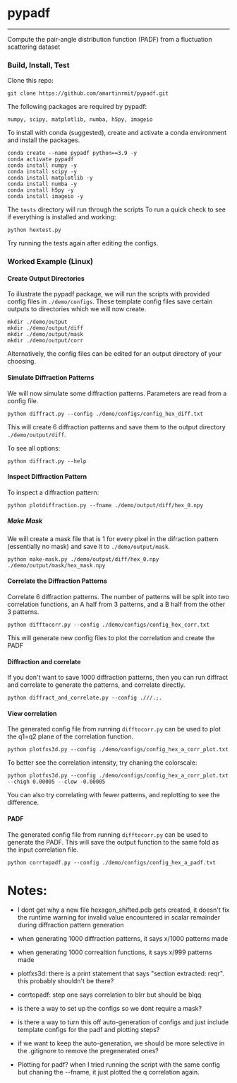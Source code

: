 # pypadf
***
Compute the pair-angle distribution function (PADF) from a fluctuation scattering dataset

### Build, Install, Test

Clone this repo:

    git clone https://github.com/amartinrmit/pypadf.git

The following packages are required by pypadf:

    numpy, scipy, matplotlib, numba, h5py, imageio

To install with conda (suggested), create and activate a conda environment and install the packages.

    conda create --name pypadf python==3.9 -y
    conda activate pypadf
    conda install numpy -y
    conda install scipy -y
    conda install matplotlib -y
    conda install numba -y
    conda install h5py -y
    conda install imageio -y

The `tests` directory will run through the scripts To run a quick check to see if everything is installed and working:

    python hextest.py

Try running the tests again after editing the configs.


### Worked Example (Linux)

#### Create Output Directories 
To illustrate the pypadf package, we will run the scripts with provided config files in `./demo/configs`. These template config files save certain outputs to directories which we will now create.

    mkdir ./demo/output
    mkdir ./demo/output/diff
    mkdir ./demo/output/mask
    mkdir ./demo/output/corr

Alternatively, the config files can be edited for an output directory of your choosing.

#### Simulate Diffraction Patterns

We will now simulate some diffraction patterns. Parameters are read from a config file.

    python diffract.py --config ./demo/configs/config_hex_diff.txt

This will create 6 diffraction patterns and save them to the output directory `./demo/output/diff`. 

To see all options:
    
    python diffract.py --help


#### Inspect Diffraction Pattern

To inspect a diffraction pattern:

    python plotdiffraction.py --fname ./demo/output/diff/hex_0.npy

##### Make Mask

We will create a mask file that is 1 for every pixel in the difraction pattern (essentially no mask) and save it to `./demo/output/mask`.

    python make-mask.py ./demo/output/diff/hex_0.npy ./demo/output/mask/hex_mask.npy


#### Correlate the Diffraction Patterns

Correlate 6 diffraction patterns. The number of patterns will be split into two correlation functions, an A half from 3 patterns, and a B half from the other 3 patterns.

    python difftocorr.py --config ./demo/configs/config_hex_corr.txt


This will generate new config files to plot the correlation and create the PADF

#### Diffraction and correlate

If you don't want to save 1000 diffraction patterns, then you can run diffract and correlate to generate the patterns, and correlate directly.

    python diffract_and_correlate.py --config .///.;.

#### View correlation

The generated config file from running `difftocorr.py` can be used to plot the q1=q2 plane of the correlation function.

    python plotfxs3d.py --config ./demo/configs/config_hex_a_corr_plot.txt

To better see the correlation intensity, try chaning the colorscale:

    python plotfxs3d.py --config ./demo/configs/config_hex_a_corr_plot.txt --chigh 0.00005 --clow -0.00005

You can also try correlating with fewer patterns, and replotting to see the difference. 


#### PADF

The generated config file from running `difftocorr.py` can be used to generate the PADF. This will save the output function to the same fold as the input correlation file.

    python corrtopadf.py --config ./demo/configs/config_hex_a_padf.txt



# Notes:
- I dont get why a new file hexagon_shifted.pdb gets created, it doesn't fix the runtime warning for invalid value encountered in scalar remainder during diffraction pattern generation

- when generating 1000 diffraction patterns, it says x/1000 patterns made
- when generating 1000 correaltion functions, it says x/999 patterns made

- plotfxs3d: there is a print statement that says "section extracted: reqr". this probably shouldn't be there?

- corrtopadf: step one says correlation to blrr but should be blqq



- is there a way to set up the configs so we dont require a mask?
- is there a way to turn this off auto-generation of configs and just include template configs for the padf and plotting steps?
- if we want to keep the auto-generation, we should be more selective in the .gitignore to remove the pregenerated ones?
- Plotting for padf? when I tried running the script with the same config but chaning the --fname, it just plotted the q correlation again.



